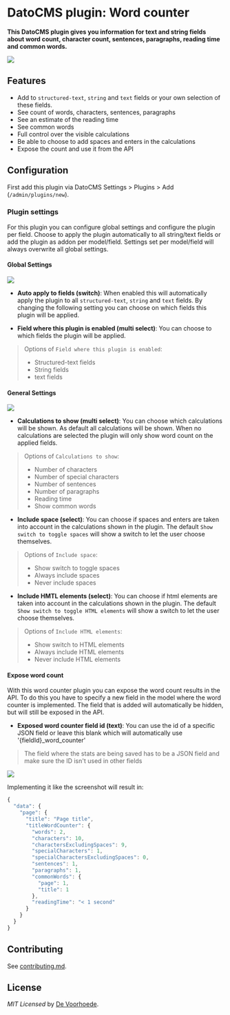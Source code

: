 # DatoCMS plugin: Word counter

**This DatoCMS plugin gives you information for text and string fields about word count, character count, sentences, paragraphs, reading time and common words.**

![](https://github.com/voorhoede/datocms-plugin-word-counter/raw/main/docs/word-counter.png)

## Features

* Add to `structured-text`, `string` and `text` fields or your own selection of these fields.
* See count of words, characters, sentences, paragraphs
* See an estimate of the reading time
* See common words
* Full control over the visible calculations
* Be able to choose to add spaces and enters in the calculations
* Expose the count and use it from the API

## Configuration

First add this plugin via DatoCMS Settings > Plugins > Add (`/admin/plugins/new`).

### Plugin settings

For this plugin you can configure global settings and configure the plugin per field. Choose to apply the plugin automatically to all string/text fields or add the plugin as addon per model/field. Settings set per model/field will always overwrite all global settings.

#### **Global Settings**

![](https://github.com/voorhoede/datocms-plugin-word-counter/raw/main/docs/word-counter-global-settings.png)

- **Auto apply to fields (switch)**: When enabled this will automatically apply the plugin to all `structured-text`, `string` and `text` fields.
By changing the following setting you can choose on which fields this plugin will be applied.

- **Field where this plugin is enabled (multi select)**: You can choose to which fields the plugin will be applied.

> Options of `Field where this plugin is enabled`:
> * Structured-text fields
> * String fields
> * text fields

#### **General Settings**

![](https://github.com/voorhoede/datocms-plugin-word-counter/raw/main/docs/word-counter-general-settings.png)

- **Calculations to show (multi select)**: You can choose which calculations will be shown. As default all calculations will be shown. When no calculations are selected the plugin will only show word count on the applied fields.

> Options of `Calculations to show`:
> * Number of characters
> * Number of special characters
> * Number of sentences
> * Number of paragraphs
> * Reading time
> * Show common words

- **Include space (select)**: You can choose if spaces and enters are taken into account in the calculations shown in the plugin. The default `Show switch to toggle spaces` will show a switch to let the user choose themselves.

> Options of `Include space`:
> * Show switch to toggle spaces
> * Always include spaces
> * Never include spaces

- **Include HMTL elements (select)**: You can choose if html elements are taken into account in the calculations shown in the plugin. The default `Show switch to toggle HTML elements` will show a switch to let the user choose themselves.

> Options of `Include HTML elements`:
> * Show switch to HTML elements
> * Always include HTML elements
> * Never include HTML elements

#### **Expose word count**

With this word counter plugin you can expose the word count results in the API. To do this you have to specify a new field in the model where the word counter is implemented. The field that is added will automatically be hidden, but will still be exposed in the API.

- **Exposed word counter field id (text)**: You can use the id of a specific JSON field or leave this blank which will automatically use '{fieldId}_word_counter'

> The field where the stats are being saved has to be a JSON field and make sure the ID isn't used in other fields

![](https://github.com/voorhoede/datocms-plugin-word-counter/raw/main/docs/word-counter-expose.png)

Implementing it like the screenshot will result in:
```javascript
{
  "data": {
    "page": {
      "title": "Page title",
      "titleWordCounter": {
        "words": 2,
        "characters": 10,
        "charactersExcludingSpaces": 9,
        "specialCharacters": 1,
        "specialCharactersExcludingSpaces": 0,
        "sentences": 1,
        "paragraphs": 1,
        "commonWords": {
          "page": 1,
          "title": 1
        },
        "readingTime": "< 1 second"
      }
    }
  }
}
```

## Contributing

See [contributing.md](https://github.com/voorhoede/datocms-plugin-word-counter/blob/main/contributing.md).

## License

*MIT Licensed* by [De Voorhoede](https://www.voorhoede.nl).
